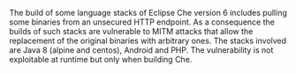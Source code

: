 The build of some language stacks of Eclipse Che version 6 includes pulling some binaries from an unsecured HTTP endpoint. As a consequence the builds of such stacks are vulnerable to MITM attacks that allow the replacement of the original binaries with arbitrary ones. The stacks involved are Java 8 (alpine and centos), Android and PHP. The vulnerability is not exploitable at runtime but only when building Che.